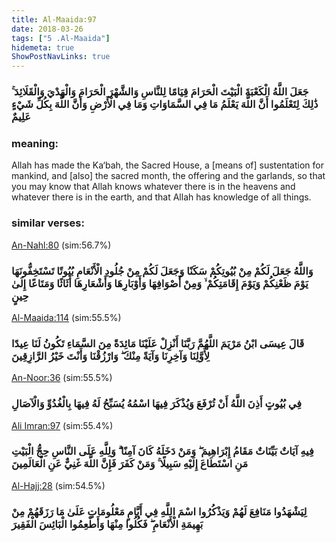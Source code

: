 ```yaml
---
title: Al-Maaida:97
date: 2018-03-26
tags: ["5 .Al-Maaida"]
hidemeta: true 
ShowPostNavLinks: true 
---
```

### جَعَلَ اللَّهُ الْكَعْبَةَ الْبَيْتَ الْحَرَامَ قِيَامًا لِلنَّاسِ وَالشَّهْرَ الْحَرَامَ وَالْهَدْيَ وَالْقَلَائِدَ ۚ ذَٰلِكَ لِتَعْلَمُوا أَنَّ اللَّهَ يَعْلَمُ مَا فِي السَّمَاوَاتِ وَمَا فِي الْأَرْضِ وَأَنَّ اللَّهَ بِكُلِّ شَيْءٍ عَلِيمٌ
### meaning: 
Allah has made the Ka‘bah, the Sacred House, a [means of] sustentation for mankind, and [also] the sacred month, the offering and the garlands, so that you may know that Allah knows whatever there is in the heavens and whatever there is in the earth, and that Allah has knowledge of all things.
### similar verses: 

[An-Nahl:80](/16/80) (sim:56.7%)

### وَاللَّهُ جَعَلَ لَكُمْ مِنْ بُيُوتِكُمْ سَكَنًا وَجَعَلَ لَكُمْ مِنْ جُلُودِ الْأَنْعَامِ بُيُوتًا تَسْتَخِفُّونَهَا يَوْمَ ظَعْنِكُمْ وَيَوْمَ إِقَامَتِكُمْ ۙ وَمِنْ أَصْوَافِهَا وَأَوْبَارِهَا وَأَشْعَارِهَا أَثَاثًا وَمَتَاعًا إِلَىٰ حِينٍ

[Al-Maaida:114](/5/114) (sim:55.5%)

### قَالَ عِيسَى ابْنُ مَرْيَمَ اللَّهُمَّ رَبَّنَا أَنْزِلْ عَلَيْنَا مَائِدَةً مِنَ السَّمَاءِ تَكُونُ لَنَا عِيدًا لِأَوَّلِنَا وَآخِرِنَا وَآيَةً مِنْكَ ۖ وَارْزُقْنَا وَأَنْتَ خَيْرُ الرَّازِقِينَ

[An-Noor:36](/24/36) (sim:55.5%)

### فِي بُيُوتٍ أَذِنَ اللَّهُ أَنْ تُرْفَعَ وَيُذْكَرَ فِيهَا اسْمُهُ يُسَبِّحُ لَهُ فِيهَا بِالْغُدُوِّ وَالْآصَالِ

[Ali Imran:97](/3/97) (sim:55.4%)

### فِيهِ آيَاتٌ بَيِّنَاتٌ مَقَامُ إِبْرَاهِيمَ ۖ وَمَنْ دَخَلَهُ كَانَ آمِنًا ۗ وَلِلَّهِ عَلَى النَّاسِ حِجُّ الْبَيْتِ مَنِ اسْتَطَاعَ إِلَيْهِ سَبِيلًا ۚ وَمَنْ كَفَرَ فَإِنَّ اللَّهَ غَنِيٌّ عَنِ الْعَالَمِينَ

[Al-Hajj:28](/22/28) (sim:54.5%)

### لِيَشْهَدُوا مَنَافِعَ لَهُمْ وَيَذْكُرُوا اسْمَ اللَّهِ فِي أَيَّامٍ مَعْلُومَاتٍ عَلَىٰ مَا رَزَقَهُمْ مِنْ بَهِيمَةِ الْأَنْعَامِ ۖ فَكُلُوا مِنْهَا وَأَطْعِمُوا الْبَائِسَ الْفَقِيرَ
